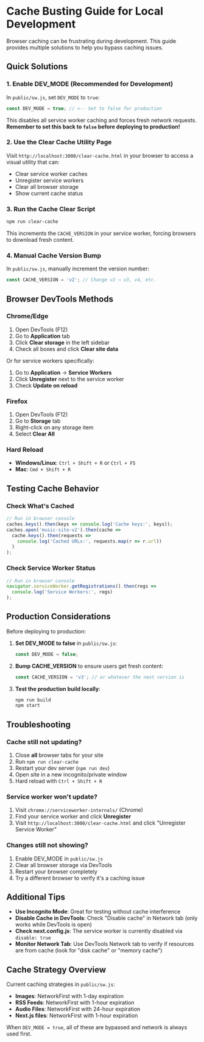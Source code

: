 # Cache Busting Guide for Local Development

Browser caching can be frustrating during development. This guide provides multiple solutions to help you bypass caching issues.

## Quick Solutions

### 1. **Enable DEV_MODE (Recommended for Development)**

In `public/sw.js`, set `DEV_MODE` to `true`:

```javascript
const DEV_MODE = true; // <-- Set to false for production
```

This disables all service worker caching and forces fresh network requests. **Remember to set this back to `false` before deploying to production!**

### 2. **Use the Clear Cache Utility Page**

Visit `http://localhost:3000/clear-cache.html` in your browser to access a visual utility that can:
- Clear service worker caches
- Unregister service workers
- Clear all browser storage
- Show current cache status

### 3. **Run the Cache Clear Script**

```bash
npm run clear-cache
```

This increments the `CACHE_VERSION` in your service worker, forcing browsers to download fresh content.

### 4. **Manual Cache Version Bump**

In `public/sw.js`, manually increment the version number:

```javascript
const CACHE_VERSION = 'v2'; // Change v2 → v3, v4, etc.
```

## Browser DevTools Methods

### Chrome/Edge
1. Open DevTools (F12)
2. Go to **Application** tab
3. Click **Clear storage** in the left sidebar
4. Check all boxes and click **Clear site data**

Or for service workers specifically:
1. Go to **Application** → **Service Workers**
2. Click **Unregister** next to the service worker
3. Check **Update on reload**

### Firefox
1. Open DevTools (F12)
2. Go to **Storage** tab
3. Right-click on any storage item
4. Select **Clear All**

### Hard Reload
- **Windows/Linux**: `Ctrl + Shift + R` or `Ctrl + F5`
- **Mac**: `Cmd + Shift + R`

## Testing Cache Behavior

### Check What's Cached
```javascript
// Run in browser console
caches.keys().then(keys => console.log('Cache keys:', keys));
caches.open('music-site-v2').then(cache =>
  cache.keys().then(requests =>
    console.log('Cached URLs:', requests.map(r => r.url))
  )
);
```

### Check Service Worker Status
```javascript
// Run in browser console
navigator.serviceWorker.getRegistrations().then(regs =>
  console.log('Service Workers:', regs)
);
```

## Production Considerations

Before deploying to production:

1. **Set DEV_MODE to false** in `public/sw.js`:
   ```javascript
   const DEV_MODE = false;
   ```

2. **Bump CACHE_VERSION** to ensure users get fresh content:
   ```javascript
   const CACHE_VERSION = 'v3'; // or whatever the next version is
   ```

3. **Test the production build locally**:
   ```bash
   npm run build
   npm start
   ```

## Troubleshooting

### Cache still not updating?
1. Close **all** browser tabs for your site
2. Run `npm run clear-cache`
3. Restart your dev server (`npm run dev`)
4. Open site in a new incognito/private window
5. Hard reload with `Ctrl + Shift + R`

### Service worker won't update?
1. Visit `chrome://serviceworker-internals/` (Chrome)
2. Find your service worker and click **Unregister**
3. Visit `http://localhost:3000/clear-cache.html` and click "Unregister Service Worker"

### Changes still not showing?
1. Enable DEV_MODE in `public/sw.js`
2. Clear all browser storage via DevTools
3. Restart your browser completely
4. Try a different browser to verify it's a caching issue

## Additional Tips

- **Use Incognito Mode**: Great for testing without cache interference
- **Disable Cache in DevTools**: Check "Disable cache" in Network tab (only works while DevTools is open)
- **Check next.config.js**: The service worker is currently disabled via `disable: true`
- **Monitor Network Tab**: Use DevTools Network tab to verify if resources are from cache (look for "disk cache" or "memory cache")

## Cache Strategy Overview

Current caching strategies in `public/sw.js`:
- **Images**: NetworkFirst with 1-day expiration
- **RSS Feeds**: NetworkFirst with 1-hour expiration
- **Audio Files**: NetworkFirst with 24-hour expiration
- **Next.js files**: NetworkFirst with 1-hour expiration

When `DEV_MODE = true`, all of these are bypassed and network is always used first.
